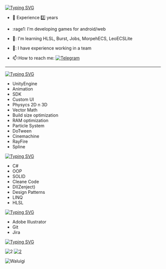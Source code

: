 [![Typing SVG](https://readme-typing-svg.herokuapp.com?font=Fira+Code&size=30&duration=2000&pause=500&color=F7F393&background=FF390000&width=435&lines=Hi!+My+name+is+Daniil;I+am+a+Unity+developer)](https://git.io/typing-svg)


- :office: Experience 2️⃣ years

- :rage1: I'm developing games for android/web

- 🧠: I'm learning HLSL, Burst, Jobs, MorpehECS, LeoECSLite

- 👯: I have experience working in a team

- 📫:How to reach me: [![Telegram](https://img.shields.io/badge/-plastfw-blue?style=flat&logo=Telegram&logoColor=white)](https://t.me/plastfw)

---


[![Typing SVG](https://readme-typing-svg.herokuapp.com?font=JetBrains+Mono&pause=3000&color=D9F771&repeat=false&width=435&lines=Unity)](https://git.io/typing-svg)
-  UnityEngine
-  Animation
-  SDK
-  Custom UI
-  Physycs 2D n 3D
-  Vector Math
-  Build size optimization
-  RAM optimization
-  Particle System
-  DoTween
-  Cinemachine
-  RayFire
-  Spline

[![Typing SVG](https://readme-typing-svg.herokuapp.com?font=JetBrains+Mono&pause=3000&color=D9F771&repeat=false&width=435&lines=Code)](https://git.io/typing-svg)
-  C#
-  OOP
-  SOLID
-  Cleane Code
-  DI(Zenject)
-  Design Patterns
-  LINQ
-  HLSL

[![Typing SVG](https://readme-typing-svg.herokuapp.com?font=JetBrains+Mono&pause=3000&color=D9F771&repeat=false&width=435&lines=Other)](https://git.io/typing-svg)
-  Adobe Illustrator
-  Git
-  Jira

[![Typing SVG](https://readme-typing-svg.herokuapp.com?font=JetBrains+Mono&pause=1000&color=D9F771&repeat=false&width=435&lines=LastProjects)](https://git.io/typing-svg)

![![2](https://img.shields.io/badge/-ToiletRush-D9F771FF?style=for-the-badge&logo=GooglePlay&logoColor=white)](https://yandex.ru/games/app/210372?draft=true&lang=ru)
[![2](https://img.shields.io/badge/-ShootingRange-fb8f53?style=for-the-badge&logo=GooglePlay&logoColor=white)](https://www.crazygames.com/game/the-range-3d)

![Waluigi](https://octodex.github.com/images/spidertocat.png)
